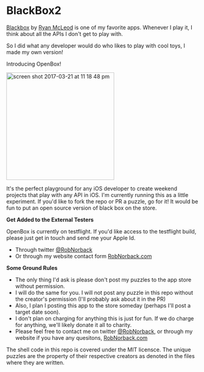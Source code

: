 # BlackBox2

[Blackbox](https://itunes.apple.com/us/app/blackbox-think-outside-box/id962969578) by [Ryan McLeod](https://twitter.com/warpling) is one of my favorite apps. Whenever I play it, I think about all the APIs I don't get to play with.

So I did what any developer would do who likes to play with cool toys, I made my own version!

Introducing OpenBox!

<img width="283" alt="screen shot 2017-03-21 at 11 18 48 pm" src="https://cloud.githubusercontent.com/assets/643857/24184762/c7cbdc7a-0e8c-11e7-9bcd-1b0bc9cee522.png">

It's the perfect playground for any iOS developer to create weekend projects that play with any API in iOS. I'm currently running this as a little experiment.  If you'd like to fork the repo or PR a puzzle, go for it!  It would be fun to put an open source version of black box on the store.

**Get Added to the External Testers**

OpenBox is currently on testflight. If you'd like access to the testflight build, please just get in touch and send me your Apple Id.
- Through twitter [@RobNorback](https://twitter.com/robnorback)
- Or through my website contact form [RobNorback.com](http://www.robnorback.com/)

**Some Ground Rules**
- The only thing I'd ask is please don't post my puzzles to the app store without permission. 
- I will do the same for you. I will not post any puzzle in this repo without the creator's permission (I'll probably ask about it in the PR)
- Also, I plan I posting this app to the store someday (perhaps I'll post a target date soon).
- I don't plan on charging for anything this is just for fun. If we do charge for anything, we'll likely donate it all to charity.
- Please feel free to contact me on twitter [@RobNorback](https://twitter.com/robnorback), or through my website if you have any quesitons, [RobNorback.com](http://www.robnorback.com/)

The shell code in this repo is covered under the MIT licensce. The unique puzzles are the property of their respective creators as denoted in the files where they are written.
